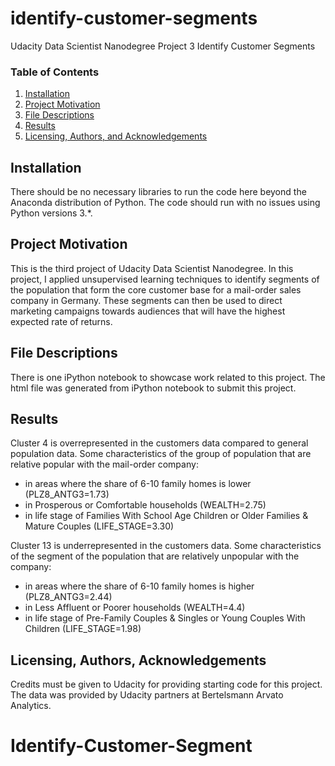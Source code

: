 # identify-customer-segments
Udacity Data Scientist Nanodegree Project 3 Identify Customer Segments

### Table of Contents

1. [Installation](#installation)
2. [Project Motivation](#motivation)
3. [File Descriptions](#files)
4. [Results](#results)
5. [Licensing, Authors, and Acknowledgements](#licensing)

## Installation <a name="installation"></a>

There should be no necessary libraries to run the code here beyond the Anaconda distribution of Python.  The code should run with no issues using Python versions 3.*.

## Project Motivation<a name="motivation"></a>

This is the third project of Udacity Data Scientist Nanodegree. In this project, I applied unsupervised learning techniques to identify segments of the population that form the core customer base for a mail-order sales company in Germany. These segments can then be used to direct marketing campaigns towards audiences that will have the highest expected rate of returns.


## File Descriptions <a name="files"></a>

There is one iPython notebook to showcase work related to this project. 
The html file was generated from iPython notebook to submit this project.

## Results<a name="results"></a>

Cluster 4 is overrepresented in the customers data compared to general population data. Some characteristics of the group of population that are relative popular with the mail-order company:

* in areas where the share of 6-10 family homes is lower (PLZ8_ANTG3=1.73)
* in Prosperous or Comfortable households (WEALTH=2.75)
* in life stage of Families With School Age Children or Older Families & Mature Couples (LIFE_STAGE=3.30)

Cluster 13 is underrepresented in the customers data. Some characteristics of the segment of the population that are relatively unpopular with the company:

* in areas where the share of 6-10 family homes is higher (PLZ8_ANTG3=2.44)
* in Less Affluent or Poorer households (WEALTH=4.4)
* in life stage of Pre-Family Couples & Singles or Young Couples With Children (LIFE_STAGE=1.98)


## Licensing, Authors, Acknowledgements<a name="licensing"></a>

Credits must be given to Udacity for providing starting code for this project. The data was provided by Udacity partners at Bertelsmann Arvato Analytics.
# Identify-Customer-Segment
